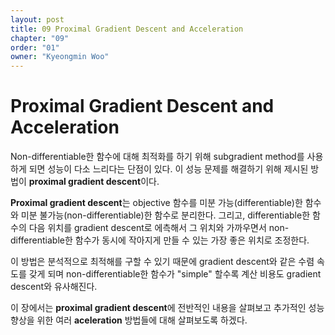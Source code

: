 ```yaml
---
layout: post
title: 09 Proximal Gradient Descent and Acceleration
chapter: "09"
order: "01"
owner: "Kyeongmin Woo"
---
```


# Proximal Gradient Descent and Acceleration

Non-differentiable한 함수에 대해 최적화를 하기 위해 subgradient method를 사용하게 되면 성능이 다소 느리다는 단점이 있다. 이 성능 문제를 해결하기 위해 제시된 방법이 **proximal gradient descent**이다.

**Proximal gradient descent**는 objective 함수를 미분 가능(differentiable)한 함수와 미분 불가능(non-differentiable)한 함수로 분리한다. 그리고, differentiable한 함수의 다음 위치를 gradient descent로 에측해서 그 위치와 가까우면서 non-differentiable한 함수가 동시에 작아지게 만들 수 있는 가장 좋은 위치로 조정한다.

이 방법은 분석적으로 최적해를 구할 수 있기 때문에 gradient descent와 같은 수렴 속도를 갖게 되며 non-differentiable한 함수가 "simple" 할수록 계산 비용도 gradient descent와 유사해진다.

이 장에서는 **proximal gradient descent**에 전반적인 내용을 살펴보고 추가적인 성능 향상을 위한 여러 **aceleration** 방법들에 대해 살펴보도록 하겠다.
